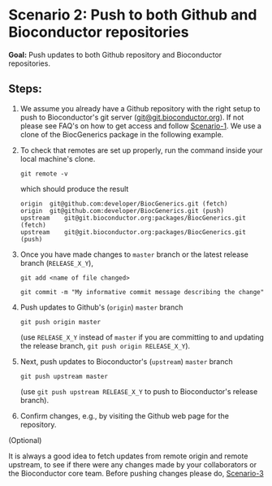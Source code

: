 # Scenario 2: Push to both Github and Bioconductor repositories

**Goal:** Push updates to both Github repository and Bioconductor repositories.

## Steps:

1. We assume you already have a Github repository with the right setup to push to Bioconductor's git server (git@git.bioconductor.org). If not please see FAQ's on how to get access and follow [Scenario-1][]. We use a clone of the BiocGenerics package in the following example.

2.  To check that remotes are set up properly, run the command inside your local machine's clone.

    `git remote -v`

    which should produce the result

    ```
    origin  git@github.com:developer/BiocGenerics.git (fetch)
    origin  git@github.com:developer/BiocGenerics.git (push)
    upstream    git@git.bioconductor.org:packages/BiocGenerics.git (fetch)
    upstream    git@git.bioconductor.org:packages/BiocGenerics.git (push)
    ```

3. Once you have made changes to `master` branch or the latest release branch (`RELEASE_X_Y`),

    `git add <name of file changed>`

    `git commit -m "My informative commit message describing the change" `

4. Push updates to Github's (`origin`) `master` branch

    `git push origin master`

    (use `RELEASE_X_Y` instead of `master` if you are committing to and updating the release branch, `git push origin RELEASE_X_Y`).

5.  Next, push updates to Bioconductor's (`upstream`) `master` branch

    `git push upstream master`

    (use `git push upstream RELEASE_X_Y` to push to Bioconductor's release branch).

6. Confirm changes, e.g., by visiting the Github web page for the repository.

(Optional)

It is always a good idea to fetch updates from remote origin and remote upstream, to see if there were any changes made by your collaborators or the Bioconductor core team. Before pushing changes please do, [Scenario-3][]


[Scenario-1]: scenario-1-svn-to-github.md
[Scenario-3]: scenario-3-pull-from-gitbioc-push-github.md
